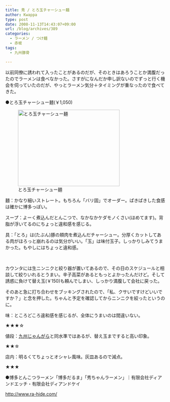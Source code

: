 ```yaml
---
title: 秀 / とろ玉チャーシュー麺
author: Kwappa
type: post
date: 2008-11-13T14:43:07+09:00
url: /blog/archives/389
categories:
  - ラーメン / つけ麺
  - 赤坂
tags:
  - 九州豚骨

---
```

以前同僚に誘われて入ったことがあるのだが、そのときはあろうことか満腹だったのでラーメンは食べなかった。さすがになんだか申し訳ないのでずっと行く機会を伺っていたのだが、やっとラーメン気分＋タイミングが重なったので食べてきた。
  
●とろ玉チャーシュー麺(￥1,050)
  
<figure id="attachment_390" aria-describedby="caption-attachment-390" style="width: 320px" class="wp-caption alignleft"><img class="size-medium wp-image-390" title="とろ玉チャーシュー麺" src="/blog/images/2008/12/08-11-13_14-43.jpg" alt="とろ玉チャーシュー麺" width="320" height="240" /><figcaption id="caption-attachment-390" class="wp-caption-text">とろ玉チャーシュー麺</figcaption></figure>
  
麺：かなり細いストレート。もちろん「バリ固」でオーダー。ぱきぱきした食感は確かに博多っぽい。
  
スープ：よーく煮込んだとんこつで、なかなかケダモノくさい(ほめてます)。背脂が浮いてるのにちょっと違和感を感じる。
  
具：「とろ」は(たぶん)豚の頬肉を煮込んだチャーシュー。分厚くカットしてある肉がほろっと崩れるのは気分がいい。「玉」は味付玉子。しっかりしみてうまかった。もやしにはちょっと違和感。
  
<br style="clear:both" />
  
カウンタには生ニンニクと絞り器が置いてあるので、その日のスケジュールと相談して絞りいれるとうまい。辛子高菜があるともっとよかったんだけど。そして誘惑に負けて替え玉(￥150)も頼んでしまい、しっかり満腹して会社に戻った。
  
そのあと急に打ち合わせをブッキングされたので、「私、クサいですけどいいですか？」と念を押した。ちゃんと予定を確認してからニンニクを絞ったというのに。
  
味：ところどころ違和感を感じるが、全体にうまいのは間違いない。
  
★★★☆
  
値段：<a href="http://www.kyusyujangara.co.jp/" target="_blank" rel="noopener noreferrer">九州じゃんがら</a>と同水準ではあるが、替え玉まですると高い印象。
  
★★☆
  
店内：明るくてちょっとオシャレ風味。灰皿あるので減点。
  
★★★
  
●博多とんこつラーメン「博多だるま」「秀ちゃんラーメン」｜有限会社ディアンドエッチ・有限会社ディアンドケイ
  
http://www.ra-hide.com/
